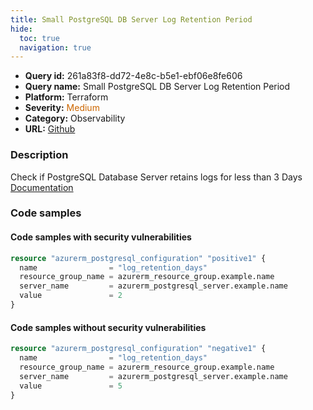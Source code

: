 ```yaml
---
title: Small PostgreSQL DB Server Log Retention Period
hide:
  toc: true
  navigation: true
---
```


<style>
  .highlight .hll {
    background-color: #ff171742;
  }
  .md-content {
    max-width: 1100px;
    margin: 0 auto;
  }
</style>

-   **Query id:** 261a83f8-dd72-4e8c-b5e1-ebf06e8fe606
-   **Query name:** Small PostgreSQL DB Server Log Retention Period
-   **Platform:** Terraform
-   **Severity:** <span style="color:#C60">Medium</span>
-   **Category:** Observability
-   **URL:** [Github](https://github.com/Checkmarx/kics/tree/master/assets/queries/terraform/azure/small_postgresql_db_server_log_retention_period)

### Description
Check if PostgreSQL Database Server retains logs for less than 3 Days<br>
[Documentation](https://registry.terraform.io/providers/hashicorp/azurerm/latest/docs/resources/postgresql_configuration)

### Code samples
#### Code samples with security vulnerabilities
```tf title="Postitive test num. 1 - tf file" hl_lines="5"
resource "azurerm_postgresql_configuration" "positive1" {
  name                = "log_retention_days"
  resource_group_name = azurerm_resource_group.example.name
  server_name         = azurerm_postgresql_server.example.name
  value               = 2
}
```


#### Code samples without security vulnerabilities
```tf title="Negative test num. 1 - tf file"
resource "azurerm_postgresql_configuration" "negative1" {
  name                = "log_retention_days"
  resource_group_name = azurerm_resource_group.example.name
  server_name         = azurerm_postgresql_server.example.name
  value               = 5
}
```
